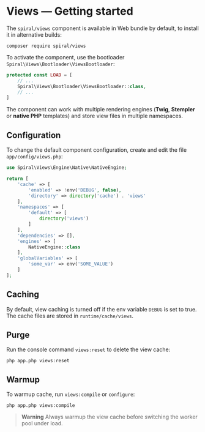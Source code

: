 # Views — Getting started

The `spiral/views` component is available in Web bundle by default, to install it in alternative builds:

```terminal
composer require spiral/views
```

To activate the component, use the bootloader `Spiral\Views\Bootloader\ViewsBootloader`:

```php app/src/Application/Kernel.php
protected const LOAD = [
    // ...
    Spiral\Views\Bootloader\ViewsBootloader::class,
    // ...
]
```

The component can work with multiple rendering engines (**Twig**, **Stempler** or **native PHP** templates) and
store view files in multiple namespaces.

## Configuration

To change the default component configuration, create and edit the file `app/config/views.php`:

```php app/config/views.php
use Spiral\Views\Engine\Native\NativeEngine;

return [
    'cache' => [
        'enabled' => !env('DEBUG', false),
        'directory' => directory('cache') . 'views'
    ],
    'namespaces' => [
        'default' => [
            directory('views')
        ]
    ],
    'dependencies' => [],
    'engines' => [
        NativeEngine::class
    ],
    'globalVariables' => [
        'some_var' => env('SOME_VALUE')
    ]
];
```

## Caching

By default, view caching is turned off if the env variable `DEBUG` is set to true. The cache files are stored in
`runtime/cache/views`.

## Purge

Run the console command `views:reset` to delete the view cache:

```terminal
php app.php views:reset
```

## Warmup

To warmup cache, run `views:compile` or `configure`:

```terminal
php app.php views:compile
``` 

> **Warning**
> Always warmup the view cache before switching the worker pool under load.
